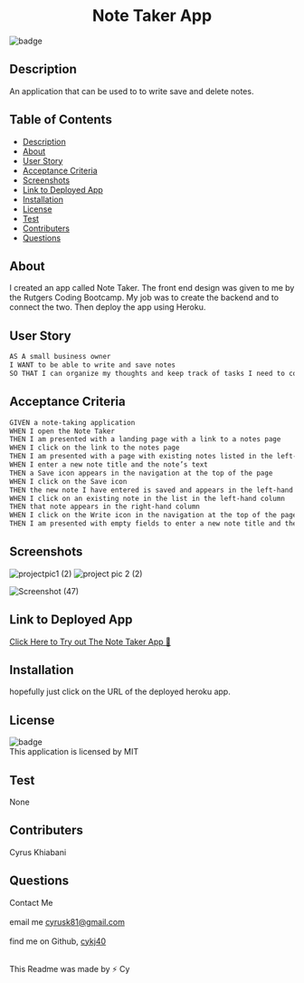 
  <h1 align="center">Note Taker App</h1>

  ![badge](https://img.shields.io/badge/license-MIT--brightgreen)<br />

  ## Description 
  An application that can be used to to write save and delete notes. 

  ## Table of Contents
  
  * [Description](#description)
  * [About](#about)
  * [User Story](#user-story)
  * [Acceptance Criteria](#acceptance-criteria)
  * [Screenshots](#screenshots)
  * [Link to Deployed App](#link-to-deployed-app)
  * [Installation](#installation)
  * [License](#license)
  * [Test](#test)
  * [Contributers](#contributers)
  * [Questions](#questions)
 

  ## About
  I created an app called Note Taker. The front end design was given to me by the Rutgers Coding Bootcamp. My job was to create the backend and to connect the two. Then deploy the app using Heroku.

  ## User Story
  ```md
  AS A small business owner
  I WANT to be able to write and save notes
  SO THAT I can organize my thoughts and keep track of tasks I need to complete
  ```
  ## Acceptance Criteria
  ```md
  GIVEN a note-taking application
  WHEN I open the Note Taker
  THEN I am presented with a landing page with a link to a notes page
  WHEN I click on the link to the notes page
  THEN I am presented with a page with existing notes listed in the left-hand column, plus empty fields to enter a new note title and the note’s text in the right-hand   column
  WHEN I enter a new note title and the note’s text
  THEN a Save icon appears in the navigation at the top of the page
  WHEN I click on the Save icon
  THEN the new note I have entered is saved and appears in the left-hand column with the other existing notes
  WHEN I click on an existing note in the list in the left-hand column
  THEN that note appears in the right-hand column
  WHEN I click on the Write icon in the navigation at the top of the page
  THEN I am presented with empty fields to enter a new note title and the note’s text in the right-hand column
  ```
  ## Screenshots
![projectpic1 (2)](https://user-images.githubusercontent.com/102045473/189147415-8bd1f2bc-74fe-46e1-b573-14900a1a7e16.png)
![project pic 2 (2)](https://user-images.githubusercontent.com/102045473/189147464-5b965d87-54f2-41b1-bc30-4bb7fbc23ae4.png)




![Screenshot (47)](https://user-images.githubusercontent.com/102045473/188288037-5450689e-326d-4f76-a7a3-bd7b83436dbe.png)

## Link to Deployed App

<a href="https://notetakerapp122.herokuapp.com/">Click Here to Try out The Note Taker App 🚀  </a>


 
  ## Installation
  hopefully just click on the URL of the deployed heroku app.

  ## License
![badge](https://img.shields.io/badge/license-MIT--brightgreen)
<br />
This application is licensed by MIT

## Test 
None 

## Contributers
Cyrus Khiabani

## Questions
Contact Me<br />
<br />
 email me cyrusk81@gmail.com<br />
 <br />
 find me on Github,  [cykj40](https://github.com/cykj40)<br />
<br /> 

This Readme was made by ⚡ Cy 


